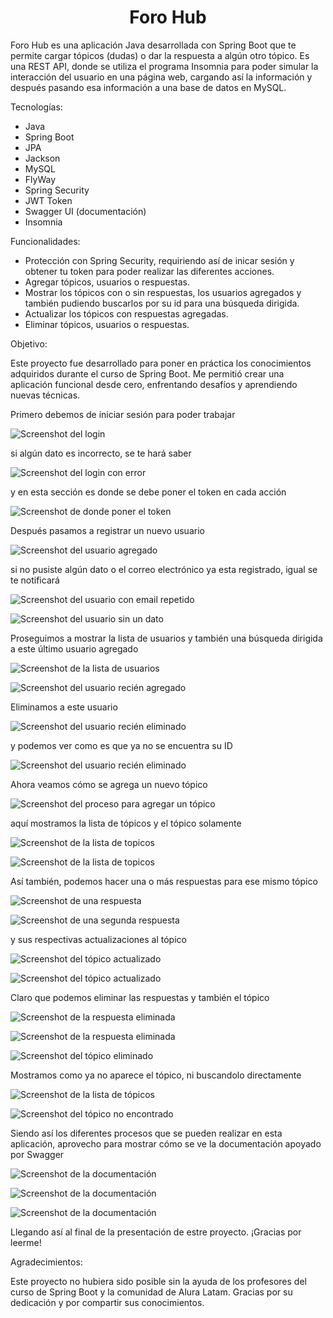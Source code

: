<h1 align="center"> Foro Hub </h1>
Foro Hub es una aplicación Java desarrollada con Spring Boot que te permite cargar tópicos (dudas) o dar la respuesta a algún otro tópico. Es una REST API, donde se utiliza el programa Insomnia para poder simular la interacción del usuario en una página web, cargando así la información y después pasando esa información a una base de datos en MySQL.

Tecnologías:

- Java
- Spring Boot
- JPA
- Jackson
- MySQL
- FlyWay
- Spring Security
- JWT Token
- Swagger UI (documentación)
- Insomnia

Funcionalidades:

- Protección con Spring Security, requiriendo así de inicar sesión y obtener tu token para poder realizar las diferentes acciones.
- Agregar tópicos, usuarios o respuestas.
- Mostrar los tópicos con o sin respuestas, los usuarios agregados y también pudiendo buscarlos por su id para una búsqueda dirigida.
- Actualizar los tópicos con respuestas agregadas.
- Eliminar tópicos, usuarios o respuestas.

Objetivo:

Este proyecto fue desarrollado para poner en práctica los conocimientos adquiridos durante el curso de Spring Boot. Me permitió crear una aplicación funcional desde cero, enfrentando desafíos y aprendiendo nuevas técnicas.

Primero debemos de iniciar sesión para poder trabajar

![Screenshot del login](https://github.com/Gasca78/Foro-Hub/blob/main/login_correcto.png)

si algún dato es incorrecto, se te hará saber

![Screenshot del login con error](https://github.com/Gasca78/Foro-Hub/blob/main/login_incorrecto.png)

y en esta sección es donde se debe poner el token en cada acción

![Screenshot de donde poner el token](https://github.com/Gasca78/Foro-Hub/blob/main/poner_token.png)

Después pasamos a registrar un nuevo usuario

![Screenshot del usuario agregado](https://github.com/Gasca78/Foro-Hub/blob/main/agregar_usuario.png)

si no pusiste algún dato o el correo electrónico ya esta registrado, igual se te notificará

![Screenshot del usuario con email repetido](https://github.com/Gasca78/Foro-Hub/blob/main/agregar_usuario_repetido.png)

![Screenshot del usuario sin un dato](https://github.com/Gasca78/Foro-Hub/blob/main/agregar_usuario_falta_dato.png)

Proseguimos a mostrar la lista de usuarios y también una búsqueda dirigida a este último usuario agregado

![Screenshot de la lista de usuarios](https://github.com/Gasca78/Foro-Hub/blob/main/listar_usuarios.png)

![Screenshot del usuario recién agregado](https://github.com/Gasca78/Foro-Hub/blob/main/lista_usuario_id.png)

Eliminamos a este usuario

![Screenshot del usuario recién eliminado](https://github.com/Gasca78/Foro-Hub/blob/main/eliminar_usuario.png)

y podemos ver como es que ya no se encuentra su ID

![Screenshot del usuario recién eliminado](https://github.com/Gasca78/Foro-Hub/blob/main/listar_usuarios_inexistente.png)

Ahora veamos cómo se agrega un nuevo tópico

![Screenshot del proceso para agregar un tópico](https://github.com/Gasca78/Foro-Hub/blob/main/agregar_topico.png)

aquí mostramos la lista de tópicos y el tópico solamente

![Screenshot de la lista de topicos](https://github.com/Gasca78/Foro-Hub/blob/main/listar_topicos.png)

![Screenshot de la lista de topicos](https://github.com/Gasca78/Foro-Hub/blob/main/lista_topico_sin_respuesta.png)

Así también, podemos hacer una o más respuestas para ese mismo tópico

![Screenshot de una respuesta](https://github.com/Gasca78/Foro-Hub/blob/main/agregar_respuesta.png)

![Screenshot de una segunda respuesta](https://github.com/Gasca78/Foro-Hub/blob/main/agregar_respuesta_2.png)

y sus respectivas actualizaciones al tópico

![Screenshot del tópico actualizado](https://github.com/Gasca78/Foro-Hub/blob/main/actualizar_topico.png)

![Screenshot del tópico actualizado](https://github.com/Gasca78/Foro-Hub/blob/main/actualizar_topico_2.png)

Claro que podemos eliminar las respuestas y también el tópico

![Screenshot de la respuesta eliminada](https://github.com/Gasca78/Foro-Hub/blob/main/eliminar_respuesta.png)

![Screenshot de la respuesta eliminada](https://github.com/Gasca78/Foro-Hub/blob/main/respuesta_eliminada_de_topico.png)

![Screenshot del tópico eliminado](https://github.com/Gasca78/Foro-Hub/blob/main/eliminar_topico.png)

Mostramos como ya no aparece el tópico, ni buscandolo directamente

![Screenshot de la lista de tópicos](https://github.com/Gasca78/Foro-Hub/blob/main/topico_eliminado_no_lista.png)

![Screenshot del tópico no encontrado](https://github.com/Gasca78/Foro-Hub/blob/main/topico_eliminado_no_encontrado.png)

Siendo así los diferentes procesos que se pueden realizar en esta aplicación, aprovecho para mostrar cómo se ve la documentación apoyado por Swagger

![Screenshot de la documentación](https://github.com/Gasca78/Foro-Hub/blob/main/documentacion.png)

![Screenshot de la documentación](https://github.com/Gasca78/Foro-Hub/blob/main/documentacion_2.png)

![Screenshot de la documentación](https://github.com/Gasca78/Foro-Hub/blob/main/documentacion_3.png)

Llegando así al final de la presentación de estre proyecto. ¡Gracias por leerme!

Agradecimientos:

Este proyecto no hubiera sido posible sin la ayuda de los profesores del curso de Spring Boot y la comunidad de Alura Latam. Gracias por su dedicación y por compartir sus conocimientos.
